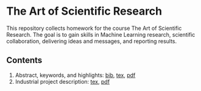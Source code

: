 # The Art of Scientific Research

This repository collects homework for the course The Art of Scientific Research. The goal is to gain skills in Machine Learning research, scientific collaboration, delivering ideas and messages, and reporting results. 

## Contents
1. Abstract, keywords, and highlights: [bib](/Name-theArt.bib), [tex](/Kirill-Shevchenko-Step-1.tex), [pdf](/Kirill-Shevchenko-Step-1.pdf)
2. Industrial project description: [tex](/Name-Step-2.tex), [pdf](/Name-Step-2.pdf)
